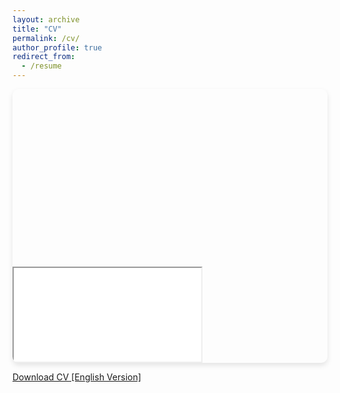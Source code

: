 ```yaml
---
layout: archive
title: "CV"
permalink: /cv/
author_profile: true
redirect_from:
  - /resume
---
```


<!DOCTYPE html>
<html lang="en">
<head>
<meta charset="UTF-8">
<meta name="viewport" content="width=device-width, initial-scale=1.0">
<title>CV Download</title>
<style>
  .iframe-container {
    position: relative;
    overflow: hidden;
    padding-top: 56.25%; /* 16:9 Aspect Ratio */
    border-radius: 10px; /* Rounded corners */
    box-shadow: 0 4px 8px rgba(0,0,0,0.1); /* Simple box shadow */
  }

  .iframe-container iframe {
    position: absolute;
    top: 0;
    left: 0;
    width: 100%;
    height: 100%;
    border: none;
  }

  .download-link {
    display: block;
    text-align: center;
    margin: 20px 0;
    padding: 10px 20px;
    background-color: #007bff; /* Bootstrap primary color */
    color: white;
    text-decoration: none;
    border-radius: 5px;
    transition: background-color 0.3s ease;
  }

  .download-link:hover {
    background-color: #0056b3; /* Darken color on hover */
  }
</style>
</head>
<body>

<div class="iframe-container">
  <iframe src="/files/pdf/CV/ENDALE's CV (1).pdf"></iframe>
</div>

<a href="/files/pdf/CV/ENDALE's CV (1).pdf" class="download-link">Download CV [English Version]</a>

</body>
</html>
